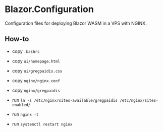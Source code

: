 # Blazor.Configuration

Configuration files for deploying Blazor WASM in a VPS with NGINX.

## How-to

- copy `.bashrc` 
- copy `ui/homepage.html`
- copy `ui/gregpaidis.css`
- copy `nginx/nginx.conf`
- copy `nginx/gregpaidis`

- run `ln -s /etc/nginx/sites-available/gregpaidis /etc/nginx/sites-enabled/`
- run `nginx -t`
- run `systemctl restart nginx`
